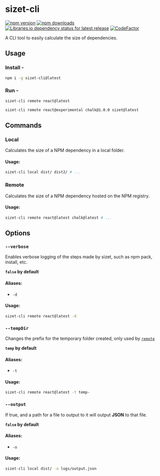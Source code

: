 # sizet-cli

[![npm version](https://img.shields.io/npm/v/sizet-cli.svg)](https://www.npmjs.com/package/sizet-cli)
[![npm downloads](https://img.shields.io/npm/dw/sizet-cli.svg)](https://www.npmjs.com/package/sizet-cli)
[![Libraries.io dependency status for latest release](https://img.shields.io/librariesio/release/npm/sizet-cli)](https://www.npmjs.com/package/sizet-cli)
[![CodeFactor](https://www.codefactor.io/repository/github/flzyy/sizet-cli/badge)](https://www.codefactor.io/repository/github/flzyy/sizet-cli)

A CLI tool to easily calculate the size of dependencies.

## Usage

### Install -

```sh
npm i -g sizet-cli@latest
```

### Run -

```sh
sizet-cli remote react@latest
```

```sh
sizet-cli remote react@experimental chalk@1.0.0 sizet@latest
```

## Commands

### Local

Calculates the size of a NPM dependency in a local folder.

#### Usage:

```sh
sizet-cli local dist/ dist2/ # ...
```

### Remote

Calculates the size of a NPM dependency hosted on the NPM registry.

#### Usage:

```sh
sizet-cli remote react@latest chalk@latest # ...
```

## Options

### `--verbose`

Enables verbose logging of the steps made by sizet, such as npm pack, install, etc.

**`false` by default**

#### Aliases:

- `-d`

#### Usage:

```sh
sizet-cli remote react@latest -d
```

### `--tempDir`

Changes the prefix for the temporary folder created, only used by [`remote`](#remote)

**`temp` by default**

#### Aliases:

- `-t`

#### Usage:

```sh
sizet-cli remote react@latest -t temp-
```

### `--output`

If true, and a path for a file to output to it will output **JSON** to that file.

**`false` by default**

#### Aliases:

- `-o`

#### Usage:

```sh
sizet-cli local dist/ -o logs/output.json
```
